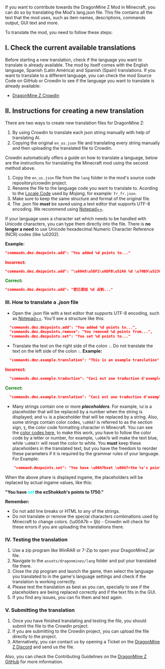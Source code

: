 If you want to contribute towards the DragonMine Z Mod in Minecraft, you can do so by translating the Mod's lang.json file. This file contains all the text that the mod uses, such as item names, descriptions, commands output, GUI text and more.

To translate the mod, you need to follow these steps:

## **I. Check the current available translations**

Before starting a new translation, check if the language you want to translate is already available.
The mod by itself comes with the English language, Spanish (Latin América) and Spanish (Spain) translations.
If you want to translate to a different language, you can check the
mod Source Code on GitHub or Crowdin to see if the language you want to translate is already available:

- [DragonMine Z Crowdin](https://crowdin.com/project/dragonmine-z)

## **II. Instructions for creating a new translation**

There are two ways to create new translation files for DragonMine Z:

1. By using Crowdin to translate each json string manually with help of translating AI.
2. Copying the original `en_us.json` file and translating every string manually and then uploading the translated file to Crowdin.

Crowdin automatically offers a guide on how to translate a language, below are the instructions for translating the Minecraft mod using the second method above.

1. Copy the `en_us.json` file from the `lang` folder in the mod's source code repository/crowdin project.
2. Rename the file to the language code you want to translate to. Acording to the [Locale Code](https://minecraft.wiki/w/Language) used by _Mojang_, for example: `fr_fr.json`.
3. Make sure to keep the same structure and format of the original file.
4. The .json file **must** be saved using a text editor that supports UTF-8 encoding. We recommend using [Notepad++](https://notepad-plus-plus.org/).

If your language uses a character set which needs to be handled with Unicode characters, you can type them directly into the file. There is **no longer a need** to use Unicode hexadecimal Numeric Character Reference (NCR) codes (like \u0202).

**Example:**

```{.json
"commands.dmz.dmzpoints.add": "You added %d points to..."
```

<span style="color:red">**Incorrect**</span>**:**

```{.json
"commands.dmz.dmzpoints.add": "\u60A8\u5DF2\u6DFB\u52A0 %d \u70B9\u5230..."
```

<span style="color:green">**Correct**</span>**:**

```{.json
"commands.dmz.dmzpoints.add": "您已添加 %d 点到..."
```

### **III. How to translate a _.json_ file**

- Open the .json file with a text editor that supports UTF-8 encoding, such as [Notepad++](https://notepad-plus-plus.org/). You'll see a structure like this:

```{.json
  "commands.dmz.dmzpoints.add": "You added %d points to...",
  "commands.dmz.dmzpoints.remove": "You removed %d points from...",
  "commands.dmz.dmzpoints.set": "You set %d points to..."
```

- Translate the text on the right side of the colon `:`. Do not translate the text on the left side of the colon `:`.
  **Example:**

```{.json
  "commands.dmz.example.translation": "This is an example translation"
```

<span style="color:red">**Incorrect**</span>**:**

```{.json
  "commands.dmz.exemple.traduction": "Ceci est une traduction d'exemple"
```

<span style="color:green">**Correct**</span>**:**

```{.json
  "commands.dmz.example.translation": "Ceci est une traduction d'exemple"
```

- Many strings contain one or more _**placeholders**_. For example, `%d` is a placeholder that will be replaced by a number when the string is displayed; and `%s` is a placeholder that will be replaced by a string. Also, some strings contain color codes, `\u00A7` is referred to as the section sign, `§`, the color code formatting character in Minecraft. You can see the [color codes here](https://minecraft.fandom.com/wiki/Formatting_codes), to make this work, you have to follow the color code by a letter or number, for example, `\u00A7b` will make the text blue, while `\u00A7r` will reset the color to white.
  You **must** keep these placeholders in the translated text, but you have the freedom to reorder these parameters if it is required by the grammar rules of your language. For Example:

```{.json
    "command.dmzpoints.set": "You have \u00A7bset \u00A7rthe %s's points to %d."
```

When the above phare is displayed ingame, the placeholders will be replaced by actual ingame values, like this:

**"You have <span style="color:cyan">set</span> the ezShokkoh's points to 1750."**

**Remember:**

- Do not add line breaks or HTML to any of the strings.
- Do not translate or remove the special characters combinations used by Minecraft to change colors. (\u00A7b = §b) - Crowdin will check for these errors if you are uploading the translations there.

### **IV. Testing the translation**

1. Use a zip program like WinRAR or 7-Zip to open your DragonMineZ.jar file.
2. Navigate to the `assets/dragonminez/lang` folder and put your translated file there.
3. Close the zip program and launch the game, then select the language you translated to in the game's language settings and check if the translation is working correctly.
4. Please test the translation as best as you can, specially to see if the placeholders are being replaced correctly and if the text fits in the GUI.
5. If you find any issues, you can fix them and test again.

### **V. Submitting the translation**

1. Once you have finished translating and testing the file, you should submit the file to the Crowdin project.
2. If you are submitting to the Crowdin project, you can upload the file directly to the project.
3. Alternatively, you can contact us by opening a Ticket on the [DragonMine Z Discord](https://discord.gg/b5MgRNb3D7) and send us the file.

Also, you can check the Contributing Guidelines on the [DragonMine Z GitHub](https://github.com/DragonMineZ/dragonminez/blob/main/.github/CONTRIBUTING.md) for more information.
